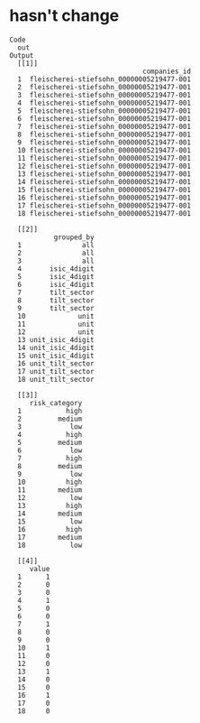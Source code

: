 # hasn't change

    Code
      out
    Output
      [[1]]
                                     companies_id
      1  fleischerei-stiefsohn_00000005219477-001
      2  fleischerei-stiefsohn_00000005219477-001
      3  fleischerei-stiefsohn_00000005219477-001
      4  fleischerei-stiefsohn_00000005219477-001
      5  fleischerei-stiefsohn_00000005219477-001
      6  fleischerei-stiefsohn_00000005219477-001
      7  fleischerei-stiefsohn_00000005219477-001
      8  fleischerei-stiefsohn_00000005219477-001
      9  fleischerei-stiefsohn_00000005219477-001
      10 fleischerei-stiefsohn_00000005219477-001
      11 fleischerei-stiefsohn_00000005219477-001
      12 fleischerei-stiefsohn_00000005219477-001
      13 fleischerei-stiefsohn_00000005219477-001
      14 fleischerei-stiefsohn_00000005219477-001
      15 fleischerei-stiefsohn_00000005219477-001
      16 fleischerei-stiefsohn_00000005219477-001
      17 fleischerei-stiefsohn_00000005219477-001
      18 fleischerei-stiefsohn_00000005219477-001
      
      [[2]]
               grouped_by
      1               all
      2               all
      3               all
      4       isic_4digit
      5       isic_4digit
      6       isic_4digit
      7       tilt_sector
      8       tilt_sector
      9       tilt_sector
      10             unit
      11             unit
      12             unit
      13 unit_isic_4digit
      14 unit_isic_4digit
      15 unit_isic_4digit
      16 unit_tilt_sector
      17 unit_tilt_sector
      18 unit_tilt_sector
      
      [[3]]
         risk_category
      1           high
      2         medium
      3            low
      4           high
      5         medium
      6            low
      7           high
      8         medium
      9            low
      10          high
      11        medium
      12           low
      13          high
      14        medium
      15           low
      16          high
      17        medium
      18           low
      
      [[4]]
         value
      1      1
      2      0
      3      0
      4      1
      5      0
      6      0
      7      1
      8      0
      9      0
      10     1
      11     0
      12     0
      13     1
      14     0
      15     0
      16     1
      17     0
      18     0
      

